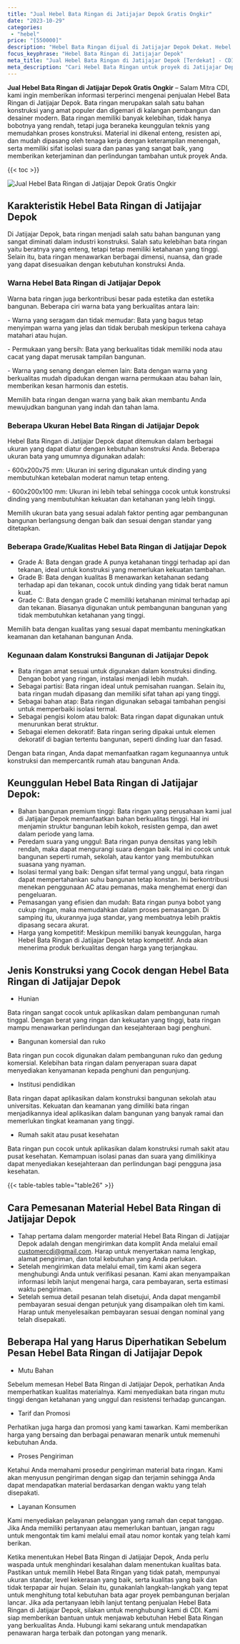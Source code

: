 ```yaml
---
title: "Jual Hebel Bata Ringan di Jatijajar Depok Gratis Ongkir"
date: "2023-10-29"
categories:
 - "hebel"
price: "[550000]"
description: "Hebel Bata Ringan dijual di Jatijajar Depok Dekat. Hebel Bata Ringan ini sering digunakan dalam proyek pembangunan sebagai material dinding yang kokoh dan awet. Kontak kami untuk mendapatkan informasi lebih lanjut."
focus_keyphrase: "Hebel Bata Ringan di Jatijajar Depok"
meta_title: "Jual Hebel Bata Ringan di Jatijajar Depok [Terdekat] - CDI"
meta_description: "Cari Hebel Bata Ringan untuk proyek di Jatijajar Depok? Kami menawarkan Hebel Bata Ringan berkualitas untuk material dinding. Raih penawaran terbaik sekarang."
---
```


**Jual Hebel Bata Ringan di Jatijajar Depok Gratis Ongkir** – Salam Mitra CDI, kami ingin memberikan informasi terperinci mengenai penjualan Hebel Bata Ringan di Jatijajar Depok. Bata ringan merupakan salah satu bahan konstruksi yang amat populer dan digemari di kalangan pembangun dan desainer modern. Bata ringan memiliki banyak kelebihan, tidak hanya bobotnya yang rendah, tetapi juga beraneka keunggulan teknis yang memudahkan proses konstruksi. Material ini dikenal enteng, resisten api, dan mudah dipasang oleh tenaga kerja dengan keterampilan menengah, serta memiliki sifat isolasi suara dan panas yang sangat baik, yang memberikan keterjaminan dan perlindungan tambahan untuk proyek Anda.

{{< toc >}}

![Jual Hebel Bata Ringan di Jatijajar Depok Gratis Ongkir](/images/hebel/hebel-bataringan-03.jpg)

## Karakteristik Hebel Bata Ringan di Jatijajar Depok

Di Jatijajar Depok, bata ringan menjadi salah satu bahan bangunan yang sangat diminati dalam industri konstruksi. Salah satu kelebihan bata ringan yaitu beratnya yang enteng, tetapi tetap memiliki ketahanan yang tinggi. Selain itu, bata ringan menawarkan berbagai dimensi, nuansa, dan grade yang dapat disesuaikan dengan kebutuhan konstruksi Anda.

### Warna Hebel Bata Ringan di Jatijajar Depok

Warna bata ringan juga berkontribusi besar pada estetika dan estetika bangunan. Beberapa ciri warna bata yang berkualitas antara lain:

\- Warna yang seragam dan tidak memudar: Bata yang bagus tetap menyimpan warna yang jelas dan tidak berubah meskipun terkena cahaya matahari atau hujan.

\- Permukaan yang bersih: Bata yang berkualitas tidak memiliki noda atau cacat yang dapat merusak tampilan bangunan.

\- Warna yang senang dengan elemen lain: Bata dengan warna yang berkualitas mudah dipadukan dengan warna permukaan atau bahan lain, memberikan kesan harmonis dan estetis.

Memilih bata ringan dengan warna yang baik akan membantu Anda mewujudkan bangunan yang indah dan tahan lama.

### Beberapa Ukuran Hebel Bata Ringan di Jatijajar Depok

Hebel Bata Ringan di Jatijajar Depok dapat ditemukan dalam berbagai ukuran yang dapat diatur dengan kebutuhan konstruksi Anda. Beberapa ukuran bata yang umumnya digunakan adalah:

\- 600x200x75 mm: Ukuran ini sering digunakan untuk dinding yang membutuhkan ketebalan moderat namun tetap enteng.

\- 600x200x100 mm: Ukuran ini lebih tebal sehingga cocok untuk konstruksi dinding yang membutuhkan kekuatan dan ketahanan yang lebih tinggi.

Memilih ukuran bata yang sesuai adalah faktor penting agar pembangunan bangunan berlangsung dengan baik dan sesuai dengan standar yang ditetapkan.

### Beberapa Grade/Kualitas Hebel Bata Ringan di Jatijajar Depok

*   Grade A: Bata dengan grade A punya ketahanan tinggi terhadap api dan tekanan, ideal untuk konstruksi yang memerlukan kekuatan tambahan.
*   Grade B: Bata dengan kualitas B menawarkan ketahanan sedang terhadap api dan tekanan, cocok untuk dinding yang tidak berat namun kuat.
*   Grade C: Bata dengan grade C memiliki ketahanan minimal terhadap api dan tekanan. Biasanya digunakan untuk pembangunan bangunan yang tidak membutuhkan ketahanan yang tinggi.

Memilih bata dengan kualitas yang sesuai dapat membantu meningkatkan keamanan dan ketahanan bangunan Anda.

### Kegunaan dalam Konstruksi Bangunan di Jatijajar Depok

*   Bata ringan amat sesuai untuk digunakan dalam konstruksi dinding. Dengan bobot yang ringan, instalasi menjadi lebih mudah.
*   Sebagai partisi: Bata ringan ideal untuk pemisahan ruangan. Selain itu, bata ringan mudah dipasang dan memiliki sifat tahan api yang tinggi.
*   Sebagai bahan atap: Bata ringan digunakan sebagai tambahan pengisi untuk memperbaiki isolasi termal.
*   Sebagai pengisi kolom atau balok: Bata ringan dapat digunakan untuk menurunkan berat struktur.
*   Sebagai elemen dekoratif: Bata ringan sering dipakai untuk elemen dekoratif di bagian tertentu bangunan, seperti dinding luar dan fasad.

Dengan bata ringan, Anda dapat memanfaatkan ragam kegunaannya untuk konstruksi dan mempercantik rumah atau bangunan Anda.

## Keunggulan Hebel Bata Ringan di Jatijajar Depok:

*   Bahan bangunan premium tinggi: Bata ringan yang perusahaan kami jual di Jatijajar Depok memanfaatkan bahan berkualitas tinggi. Hal ini menjamin struktur bangunan lebih kokoh, resisten gempa, dan awet dalam periode yang lama.
*   Peredam suara yang unggul: Bata ringan punya densitas yang lebih rendah, maka dapat mengurangi suara dengan baik. Hal ini cocok untuk bangunan seperti rumah, sekolah, atau kantor yang membutuhkan suasana yang nyaman.
*   Isolasi termal yang baik: Dengan sifat termal yang unggul, bata ringan dapat mempertahankan suhu bangunan tetap konstan. Ini berkontribusi menekan penggunaan AC atau pemanas, maka menghemat energi dan pengeluaran.
*   Pemasangan yang efisien dan mudah: Bata ringan punya bobot yang cukup ringan, maka memudahkan dalam proses pemasangan. Di samping itu, ukurannya juga standar, yang membuatnya lebih praktis dipasang secara akurat.
*   Harga yang kompetitif: Meskipun memiliki banyak keunggulan, harga Hebel Bata Ringan di Jatijajar Depok tetap kompetitif. Anda akan menerima produk berkualitas dengan harga yang terjangkau.

## Jenis Konstruksi yang Cocok dengan Hebel Bata Ringan di Jatijajar Depok

*   Hunian

Bata ringan sangat cocok untuk aplikasikan dalam pembangunan rumah tinggal. Dengan berat yang ringan dan kekuatan yang tinggi, bata ringan mampu menawarkan perlindungan dan kesejahteraan bagi penghuni.
*   Bangunan komersial dan ruko

Bata ringan pun cocok digunakan dalam pembangunan ruko dan gedung komersial. Kelebihan bata ringan dalam penyerapan suara dapat menyediakan kenyamanan kepada penghuni dan pengunjung.
*   Institusi pendidikan

Bata ringan dapat aplikasikan dalam konstruksi bangunan sekolah atau universitas. Kekuatan dan keamanan yang dimiliki bata ringan menjadikannya ideal aplikasikan dalam bangunan yang banyak ramai dan memerlukan tingkat keamanan yang tinggi.
*   Rumah sakit atau pusat kesehatan

Bata ringan pun cocok untuk aplikasikan dalam konstruksi rumah sakit atau pusat kesehatan. Kemampuan isolasi panas dan suara yang dimilikinya dapat menyediakan kesejahteraan dan perlindungan bagi pengguna jasa kesehatan.

{{< table-tables table="table26" >}}

## Cara Pemesanan Material Hebel Bata Ringan di Jatijajar Depok

*   Tahap pertama dalam mengorder material Hebel Bata Ringan di Jatijajar Depok adalah dengan mengirimkan data komplit Anda melalui email customercdi@gmail.com. Harap untuk menyertakan nama lengkap, alamat pengiriman, dan total kebutuhan yang Anda perlukan.
*   Setelah mengirimkan data melalui email, tim kami akan segera menghubungi Anda untuk verifikasi pesanan. Kami akan menyampaikan informasi lebih lanjut mengenai harga, cara pembayaran, serta estimasi waktu pengiriman.
*   Setelah semua detail pesanan telah disetujui, Anda dapat mengambil pembayaran sesuai dengan petunjuk yang disampaikan oleh tim kami. Harap untuk menyelesaikan pembayaran sesuai dengan nominal yang telah disepakati.

## Beberapa Hal yang Harus Diperhatikan Sebelum Pesan Hebel Bata Ringan di Jatijajar Depok

*   Mutu Bahan

Sebelum memesan Hebel Bata Ringan di Jatijajar Depok, perhatikan Anda memperhatikan kualitas materialnya. Kami menyediakan bata ringan mutu tinggi dengan ketahanan yang unggul dan resistensi terhadap guncangan.
*   Tarif dan Promosi

Perhatikan juga harga dan promosi yang kami tawarkan. Kami memberikan harga yang bersaing dan berbagai penawaran menarik untuk memenuhi kebutuhan Anda.
*   Proses Pengiriman

Ketahui Anda memahami prosedur pengiriman material bata ringan. Kami akan menyusun pengiriman dengan sigap dan terjamin sehingga Anda dapat mendapatkan material berdasarkan dengan waktu yang telah disepakati.
*   Layanan Konsumen

Kami menyediakan pelayanan pelanggan yang ramah dan cepat tanggap. Jika Anda memiliki pertanyaan atau memerlukan bantuan, jangan ragu untuk mengontak tim kami melalui email atau nomor kontak yang telah kami berikan.

Ketika menentukan Hebel Bata Ringan di Jatijajar Depok, Anda perlu waspada untuk menghindari kesalahan dalam menentukan kualitas bata. Pastikan untuk memilih Hebel Bata Ringan yang tidak patah, mempunyai ukuran standar, level kekerasan yang baik, serta kualitas yang baik dan tidak terpapar air hujan. Selain itu, gunakanlah langkah-langkah yang tepat untuk menghitung total kebutuhan bata agar proyek pembangunan berjalan lancar. Jika ada pertanyaan lebih lanjut tentang penjualan Hebel Bata Ringan di Jatijajar Depok, silakan untuk menghubungi kami di CDI. Kami siap memberikan bantuan untuk menjawab kebutuhan Hebel Bata Ringan yang berkualitas Anda. Hubungi kami sekarang untuk mendapatkan penawaran harga terbaik dan potongan yang menarik.